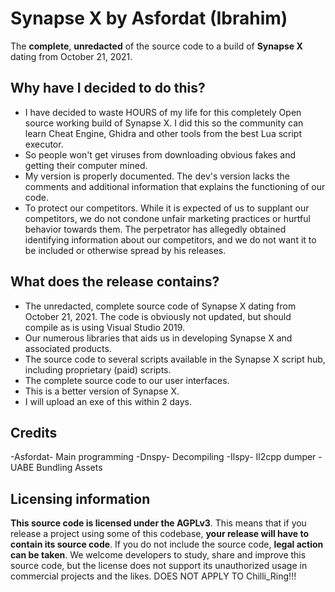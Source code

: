 # Synapse X by Asfordat (Ibrahim)
The **complete**, **unredacted** of the source code to a build of **Synapse X** dating from October 21, 2021.
## Why have I decided to do this?
- I have decided to waste HOURS of my life for this completely Open source working build of Synapse X. I did this so the community can learn Cheat Engine, Ghidra and other tools from the best Lua script executor.
- So people won't get viruses from downloading obvious fakes and getting their computer mined.
- My version is properly documented. The dev's version lacks the comments and additional information that explains the functioning of our code.
- To protect our competitors. While it is expected of us to supplant our competitors, we do not condone unfair marketing practices or hurtful behavior towards them. The perpetrator has allegedly obtained identifying information about our competitors, and we do not want it to be included or otherwise spread by his releases.

## What does the release contains?
- The unredacted, complete source code of Synapse X dating from October 21, 2021. The code is obviously not updated, but should compile as is using Visual Studio 2019.
- Our numerous libraries that aids us in developing Synapse X and associated products.
- The source code to several scripts available in the Synapse X script hub, including proprietary (paid) scripts.
- The complete source code to our user interfaces.
- This is a better version of Synapse X.
- I will upload an exe of this within 2 days.
## Credits
-Asfordat- Main programming
-Dnspy- Decompiling
-Ilspy- Il2cpp dumper
-UABE Bundling Assets


## Licensing information
**This source code is licensed under the AGPLv3**. This means that if you release a project using some of this codebase, **your release will have to contain its source code**. If you do not include the source code, **legal action can be taken**. We welcome developers to study, share and improve this source code, but the license does not support its unauthorized usage in commercial projects and the likes. DOES NOT APPLY TO Chilli_Ring!!!
